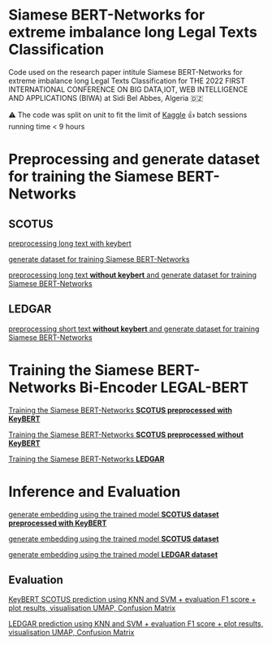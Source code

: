 # Siamese BERT-Networks for extreme imbalance long Legal Texts Classification
Code used on the research paper intitule Siamese BERT-Networks for extreme imbalance long Legal Texts Classification for THE 2022 FIRST INTERNATIONAL CONFERENCE ON BIG DATA,IOT, WEB INTELLIGENCE AND APPLICATIONS (BIWA) at Sidi Bel Abbes, Algeria :algeria:

:warning: The code was split on unit to fit the limit of [Kaggle](https://www.kaggle.com/) 👍 batch sessions running time < 9 hours
# Preprocessing and generate dataset for training the Siamese BERT-Networks
## SCOTUS 
[preprocessing long text with keybert](https://github.com/hatemamine/Siamese_BERT_LegalTexts_Classification/blob/main/scotuslexglue-preprocesslongtextwithkeybert.ipynb)

[generate dataset for training Siamese BERT-Networks](https://github.com/hatemamine/Siamese_BERT_LegalTexts_Classification/blob/main/lexgluescotusgeneratedatasetfortrainingsiamesebert.ipynb)

[preprocessing long text **without keybert** and generate dataset for training Siamese BERT-Networks](https://github.com/hatemamine/Siamese_BERT_LegalTexts_Classification/blob/main/nokeybertlexgluescotusgeneratdatasetfortrainingsia.ipynb)

## LEDGAR
[preprocessing short text **without keybert** and generate dataset for training Siamese BERT-Networks](https://github.com/hatemamine/Siamese_BERT_LegalTexts_Classification/blob/main/ledgarlexglue-preprocess-and-generate-dataset.ipynb)

# Training the Siamese BERT-Networks **Bi-Encoder LEGAL-BERT**
[Training the Siamese BERT-Networks **SCOTUS preprocessed with KeyBERT**](https://github.com/hatemamine/Siamese_BERT_LegalTexts_Classification/blob/main/scotuslexgluesiamesebert-training.ipynb)

[Training the Siamese BERT-Networks **SCOTUS preprocessed without KeyBERT**](https://github.com/hatemamine/Siamese_BERT_LegalTexts_Classification/blob/main/nokeybertscotuslexgluesiamesebert-training.ipynb)

[Training the Siamese BERT-Networks **LEDGAR**](https://github.com/hatemamine/Siamese_BERT_LegalTexts_Classification/blob/main/ledgarlexgluesiamesebert-training.ipynb)

# Inference and Evaluation
[generate embedding using the trained model **SCOTUS dataset preprocessed with KeyBERT**](https://github.com/hatemamine/Siamese_BERT_LegalTexts_Classification/blob/main/scotus-generate-embeddings.ipynb)

[generate embedding using the trained model **SCOTUS dataset**](https://github.com/hatemamine/Siamese_BERT_LegalTexts_Classification/blob/main/nokeybertscotus-generate-embeddings.ipynb)

[generate embedding using the trained model **LEDGAR dataset**](https://github.com/hatemamine/Siamese_BERT_LegalTexts_Classification/blob/main/ledgar-generate-embeddings.ipynb)

## Evaluation
[KeyBERT SCOTUS prediction using KNN and SVM + evaluation F1 score + plot results, visualisation UMAP, Confusion Matrix](https://github.com/hatemamine/Siamese_BERT_LegalTexts_Classification/blob/main/keybertscotus-inference-and-evaluation.ipynb)

[LEDGAR prediction using KNN and SVM + evaluation F1 score + plot results, visualisation UMAP, Confusion Matrix](https://github.com/hatemamine/Siamese_BERT_LegalTexts_Classification/blob/main/ledgarinference-and-evaluation.ipynb)






